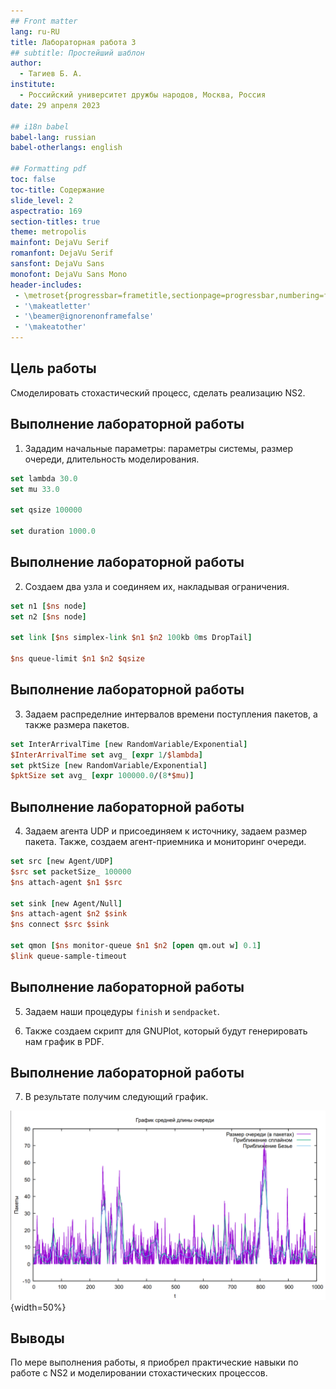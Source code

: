```yaml
---
## Front matter
lang: ru-RU
title: Лабораторная работа 3
## subtitle: Простейший шаблон
author:
  - Тагиев Б. А.
institute:
  - Российский университет дружбы народов, Москва, Россия
date: 29 апреля 2023

## i18n babel
babel-lang: russian
babel-otherlangs: english

## Formatting pdf
toc: false
toc-title: Содержание
slide_level: 2
aspectratio: 169
section-titles: true
theme: metropolis
mainfont: DejaVu Serif
romanfont: DejaVu Serif
sansfont: DejaVu Sans
monofont: DejaVu Sans Mono
header-includes:
 - \metroset{progressbar=frametitle,sectionpage=progressbar,numbering=fraction}
 - '\makeatletter'
 - '\beamer@ignorenonframefalse'
 - '\makeatother'
---
```


## Цель работы

Смоделировать стохастический процесс, сделать реализацию NS2.

## Выполнение лабораторной работы

1. Зададим начальные параметры: параметры системы, размер очереди, длительность моделирования.

```tcl
set lambda 30.0
set mu 33.0

set qsize 100000

set duration 1000.0
```

## Выполнение лабораторной работы

2. Создаем два узла и соединяем их, накладывая ограничения.

```tcl
set n1 [$ns node]
set n2 [$ns node]

set link [$ns simplex-link $n1 $n2 100kb 0ms DropTail]

$ns queue-limit $n1 $n2 $qsize
```

## Выполнение лабораторной работы

3. Задаем распределние интервалов времени поступления пакетов, а также размера пакетов.

```tcl
set InterArrivalTime [new RandomVariable/Exponential]
$InterArrivalTime set avg_ [expr 1/$lambda]
set pktSize [new RandomVariable/Exponential]
$pktSize set avg_ [expr 100000.0/(8*$mu)]
```

## Выполнение лабораторной работы

4. Задаем агента UDP и присоединяем к источнику, задаем размер пакета. Также, создаем агент-приемника и мониторинг очереди.

```tcl
set src [new Agent/UDP]
$src set packetSize_ 100000
$ns attach-agent $n1 $src

set sink [new Agent/Null]
$ns attach-agent $n2 $sink
$ns connect $src $sink

set qmon [$ns monitor-queue $n1 $n2 [open qm.out w] 0.1]
$link queue-sample-timeout
```

## Выполнение лабораторной работы

5. Задаем наши процедуры `finish` и `sendpacket`.

6. Также создаем скрипт для GNUPlot, который будут генерировать нам график в PDF.

## Выполнение лабораторной работы

7. В результате получим следующий график.

![График поведения длины очереди](./image/1.png){width=50%}

## Выводы

По мере выполнения работы, я приобрел практические навыки по работе с NS2 и моделировании стохастических процессов.
